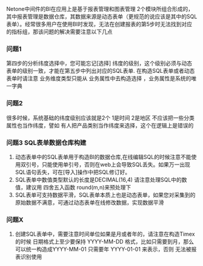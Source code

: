 Netone中间件的BI在应用上是基于报表管理和图表管理 2个模块所组合形成的，其中报表管理是数据仓库，其数据来源是动态表单（更规范的说应该是其中的SQL表单）。经常很多用户在使用BI时发现，无法在创建报表的第5步时无法找到对应的指标组，那该问题的解决需要注意以下几点
### 问题1 ###
第四步的分析纬度选择中，您可能忘记[选择] 纬度的级别，这个级别必须与动态表单的级别一致，才能在第五步中列出对应的SQL表单. 在构造SQL表单或者动态表单时请注意 业务维度类型只能从 业务属性中去构造选择 ，业务属性是系统的唯一字典
### 问题2 ###
很多时候，系统基础的纬度级别应该就是2个 1是时间 2是地区 不应该把一些分类属性也当作纬度，譬如 有人把产品类别当作纬度来选择，这个在逻辑上是错误的

### 问题3 SQL表单数据仓库构建 ###
  1. 动态表单中的SQL表单用于构造BI的数据仓库,在线编辑SQL的时候注意不能使用双引号，只能使用单引号，否则在web上会导致SQL丢失。如果万一出现SQL语句丢失，可在[导入]操作中把SQL修订好。
  1. SQL表单中数值类型默认的长度是DECIMAL(16,4) 请注意处理SQL中的数值，建议用 四舍五入函数 round(m,n)来预处理下
  1. SQL表单可支持数据平滑，SQL表单本质上也是动态表单，如果您对采集到的原始数据不满意，可通过动态表单在线修改数据，实现数据平滑

### 问题X ###
  1. 创建SQL表单中，需要注意时间单位如果是月或者年的，请注意在构造Timex的时候 日期格式上至少要保持
YYYY-MM-DD 格式，比如只需要到月，那么可以统一构造成YYYY-MM-01  只需要年 YYYY-01-01 来表示，否则
无法被报表识别使用